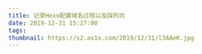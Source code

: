 ```yaml
---
title: 记录Hexo配置域名过程以及踩的坑
date: 2019-12-31 15:27:00
tags:
thumbnail: https://s2.ax1x.com/2019/12/31/l3AAeK.jpg
---
```

